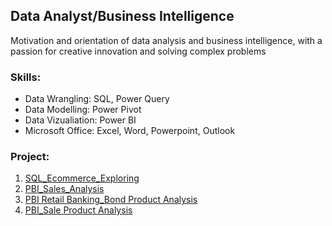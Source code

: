 ## Data Analyst/Business Intelligence

Motivation and orientation of data analysis and business intelligence, with a passion for creative innovation and solving complex problems

### Skills:

* Data Wrangling: SQL, Power Query
* Data Modelling: Power Pivot
* Data Vizualiation: Power BI
* Microsoft Office: Excel, Word, Powerpoint, Outlook

### Project:
1. [SQL_Ecommerce_Exploring](https://github.com/linh280999/SQL_Ecommerce_Exploring)
2. [PBI_Sales_Analysis](https://github.com/linh280999/PBI_Sales_Analysis)
3. [PBI Retail Banking_Bond Product Analysis](https://github.com/linh280999/PBI_Retail_banking)
4. [PBI_Sale Product Analysis](https://github.com/linh280999/PBI_Sale-Product_Analysis)

